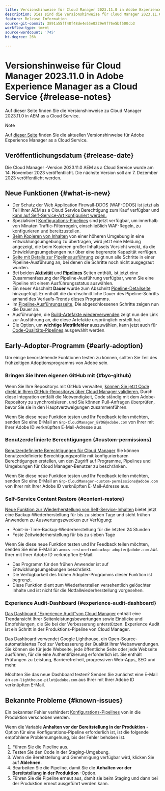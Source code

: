 ```yaml
---
title: Versionshinweise für Cloud Manager 2023.11.0 in Adobe Experience Manager as a Cloud Service
description: Dies sind die Versionshinweise für Cloud Manager 2023.11.0 in AEM as a Cloud Service.
feature: Release Information
source-git-commit: 3891a55ff48f48de4e55e0229e9f76e5bf500cb3
workflow-type: tm+mt
source-wordcount: '745'
ht-degree: 26%

---
```



# Versionshinweise für Cloud Manager 2023.11.0 in Adobe Experience Manager as a Cloud Service {#release-notes}

Auf dieser Seite finden Sie die Versionshinweise zu Cloud Manager 2023.11.0 in AEM as a Cloud Service.

>[!NOTE]
>
>Auf [dieser Seite](/help/release-notes/release-notes-cloud/release-notes-current.md) finden Sie die aktuellen Versionshinweise für Adobe Experience Manager as a Cloud Service.

## Veröffentlichungsdatum {#release-date}

Die Cloud Manager -Version 2023.11.0 AEM as a Cloud Service wurde am 14. November 2023 veröffentlicht. Die nächste Version soll am 7. Dezember 2023 veröffentlicht werden.

## Neue Funktionen {#what-is-new}

* Der Schutz der Web Application Firewall-DDOS (WAF-DDOS) ist jetzt als Teil Ihrer AEM as a Cloud Service Berechtigung zum Kauf verfügbar und [kann auf Self-Service-Art konfiguriert werden.](/help/implementing/cloud-manager/getting-access-to-aem-in-cloud/creating-production-programs.md)
* Spezialisiert [Konfigurations-Pipelines](/help/implementing/cloud-manager/configuring-pipelines/introduction-ci-cd-pipelines.md) sind jetzt verfügbar, um innerhalb von Minuten Traffic-Filterregeln, einschließlich WAF-Regeln, zu konfigurieren und bereitzustellen.
* [Beim Kopieren von Inhalten](/help/implementing/developing/tools/content-copy.md) von einer höheren Umgebung in eine Entwicklungsumgebung zu übertragen, wird jetzt eine Meldung angezeigt, die beim Kopieren großer Inhaltssets Vorsicht weckt, da die Entwicklungsumgebungen nur über eine begrenzte Kapazität verfügen.
* [Seite mit Details zur Pipelineausführung](/help/implementing/cloud-manager/configuring-pipelines/managing-pipelines.md#view-details) zeigt nun alle Schritte in einer Pipeline-Ausführung an, bei denen die Schritte noch nicht ausgegraut wurden.
* Bei beiden **[Aktivität](/help/implementing/cloud-manager/configuring-pipelines/managing-pipelines.md#activity)** und **[Pipelines](/help/implementing/cloud-manager/configuring-pipelines/managing-pipelines.md#pipelines)** Seiten enthält, ist jetzt eine Zusammenfassung der Pipeline-Ausführung verfügbar, wenn Sie eine Pipeline mit einem Ausführungsstatus auswählen.
* Ein neuer Abschnitt **Dauer** wurde zum Abschnitt [Pipeline-Detailseite](/help/implementing/cloud-manager/configuring-pipelines/managing-pipelines.md#view-details) hinzugefügt. Er enthält die durchschnittliche Dauer des Pipeline-Schritts anhand des Verlaufs-Trends dieses Programms.
* Im [Pipeline-Ausführungsseite,](/help/implementing/cloud-manager/configuring-pipelines/managing-pipelines.md#activity-window) Die abgeschlossenen Schritte zeigen nun die Dauer an.
* Ausführungen, die [Build-Artefakte wiederverwenden](/help/implementing/cloud-manager/getting-access-to-aem-in-cloud/setting-up-project.md#build-artifact-reuse) zeigt nun den Link zur Ausführung an, die diese Artefakte ursprünglich erstellt hat.
* Die Option, um **wichtige Metrikfehler** auszuwählen, kann jetzt auch für [Code-Qualitäts-Pipelines](/help/implementing/cloud-manager/configuring-pipelines/configuring-non-production-pipelines.md) ausgewählt werden.


## Early-Adopter-Programm {#early-adoption}

Um einige bevorstehende Funktionen testen zu können, sollten Sie Teil des frühzeitigen Adoptionsprogramms von Adobe sein.

### Bringen Sie Ihren eigenen GitHub mit {#byo-github}

Wenn Sie Ihre Repositorys mit GitHub verwalten, [können Sie jetzt Code direkt in Ihren GitHub-Repositorys über Cloud Manager validieren.](/help/implementing/cloud-manager/managing-code/byo-github.md) Durch diese Integration entfällt die Notwendigkeit, Code ständig mit dem Adobe-Repository zu synchronisieren, und Sie können Pull-Anfragen überprüfen, bevor Sie sie in den Hauptverzweigungen zusammenführen.

Wenn Sie diese neue Funktion testen und Ihr Feedback teilen möchten, senden Sie eine E-Mail an `Grp-CloudManager_BYOG@adobe.com` von Ihrer mit Ihrer Adobe ID verknüpften E-Mail-Adresse aus.

### Benutzerdefinierte Berechtigungen {#custom-permissions}

[Benutzerdefinierte Berechtigungen für Cloud Manager](/help/implementing/cloud-manager/custom-permissions.md) Sie können benutzerdefinierte Berechtigungsprofile mit konfigurierbaren Berechtigungen erstellen, um den Zugriff auf Programme, Pipelines und Umgebungen für Cloud Manager-Benutzer zu beschränken.

Wenn Sie diese neue Funktion testen und Ihr Feedback teilen möchten, senden Sie eine E-Mail an `Grp-CloudManager-custom-permissions@adobe.com` von Ihrer mit Ihrer Adobe ID verknüpften E-Mail-Adresse aus.

### Self-Service Content Restore {#content-restore}

[Neue Funktion zur Wiederherstellung von Self-Service-Inhalten](/help/operations/restore.md) bietet jetzt eine Backup-Wiederherstellung für bis zu sieben Tage und steht frühen Anwendern zu Auswertungszwecken zur Verfügung:

* Point-in-Time-Backup-Wiederherstellung für die letzten 24 Stunden
* Feste Zeitwiederherstellung für bis zu sieben Tage

Wenn Sie diese neue Funktion testen und Ihr Feedback teilen möchten, senden Sie eine E-Mail an `aemcs-restorefrombackup-adopter@adobe.com` aus Ihrer mit Ihrer Adobe ID verknüpften E-Mail.

* Das Programm für den frühen Anwender ist auf Entwicklungsumgebungen beschränkt.
* Die Verfügbarkeit des frühen Adopter-Programms dieser Funktion ist begrenzt.
* Diese Funktion dient zum Wiederherstellen versehentlich gelöschter Inhalte und ist nicht für die Notfallwiederherstellung vorgesehen.

### Experience Audit-Dashboard {#experience-audit-dashboard}

[Das Dashboard &quot;Experience Audit&quot;von Cloud Manager](/help/implementing/cloud-manager/experience-audit-dashboard.md) enthält eine Trendansicht Ihrer Seitenleistungsbewertungen sowie Einblicke und Empfehlungen, die Sie bei der Verbesserung unterstützen. Experience Audit ist ein Schritt in der Produktions-Pipeline von Cloud Manager.

Das Dashboard verwendet Google Lighthouse, ein Open-Source-automatisiertes Tool zur Verbesserung der Qualität Ihrer Webanwendungen. Sie können sie für jede Webseite, jede öffentliche Seite oder jede Webseite ausführen, für die eine Authentifizierung erforderlich ist. Sie enthält Prüfungen zu Leistung, Barrierefreiheit, progressiven Web-Apps, SEO und mehr.

Möchten Sie das neue Dashboard testen? Senden Sie zunächst eine E-Mail an `aem-lighthouse-pilot@adobe.com` aus Ihrer mit Ihrer Adobe ID verknüpften E-Mail.

## Bekannte Probleme {#known-issues}

Ein bekannter Fehler verhindert [Konfigurations-Pipelines](/help/implementing/cloud-manager/configuring-pipelines/introduction-ci-cd-pipelines.md##config-deployment-pipeline) von in die Produktion verschoben werden.

Wenn die Variable **Anhalten vor der Bereitstellung in der Produktion** -Option für eine Konfigurations-Pipeline erforderlich ist, ist die folgende empfohlene Problemumgehung, bis der Fehler behoben ist.

1. Führen Sie die Pipeline aus.
1. Testen Sie den Code in der Staging-Umgebung.
1. Wenn die Bereitstellung und Genehmigung verfügbar wird, klicken Sie auf **Ablehnen**.
1. Bearbeiten Sie die Pipeline, damit Sie die **Anhalten vor der Bereitstellung in der Produktion** -Option.
1. Führen Sie die Pipeline erneut aus, damit sie beim Staging und dann bei der Produktion erneut ausgeführt werden kann.
